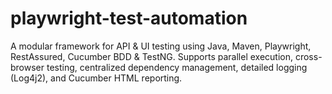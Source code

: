 # playwright-test-automation
 A modular framework for API &amp; UI testing using Java, Maven, Playwright, RestAssured, Cucumber BDD &amp; TestNG. Supports parallel execution, cross-browser testing, centralized dependency management, detailed logging (Log4j2), and Cucumber HTML reporting.
